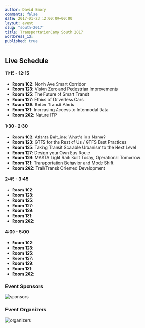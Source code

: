 ```yaml
---
author: David Emory
comments: false
date: 2017-01-23 12:00:00+00:00
layout: event
slug: "south-2017"
title: TransportationCamp South 2017
wordpress_id:
published: true
---
```


## Live Schedule

#### 11:15 - 12:15

* **Room 102**: North Ave Smart Corridor
* **Room 123**: Vision Zero and Pedestrian Improvements
* **Room 125**: The Future of Smart Transit
* **Room 127**: Ethics of Driverless Cars
* **Room 129**: Better Transit Alerts
* **Room 131**: Increasing Access to Intermodal Data
* **Room 262**: Nature ITP

#### 1:30 - 2:30

* **Room 102**: Atlanta BeltLine: What's in a Name?
* **Room 123**: GTFS for the Rest of Us / GTFS Best Practices
* **Room 125**: Taking Transit Scalable Urbanism to the Next Level
* **Room 127**: Design your Own Bus Route
* **Room 129**: MARTA Light Rail: Built Today, Operational Tomorrow
* **Room 131**: Transportation Behavior and Mode Shift
* **Room 262**: Trail/Transit Oriented Development

#### 2:45 - 3:45

* **Room 102**:
* **Room 123**:
* **Room 125**:
* **Room 127**:
* **Room 129**:
* **Room 131**:
* **Room 262**:

#### 4:00 - 5:00

* **Room 102**:
* **Room 123**:
* **Room 125**:
* **Room 127**:
* **Room 129**:
* **Room 131**:
* **Room 262**:

### Event Sponsors

![sponsors](https://cdn.evbuc.com/eventlogos/23389130/sponsors-1.png)

### Event Organizers

![organizers](https://cdn.evbuc.com/eventlogos/23389130/tcs17organizers2860029-1.png)
